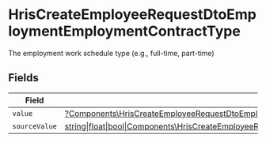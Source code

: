 # HrisCreateEmployeeRequestDtoEmploymentEmploymentContractType

The employment work schedule type (e.g., full-time, part-time)


## Fields

| Field                                                                                                                                                                                                                  | Type                                                                                                                                                                                                                   | Required                                                                                                                                                                                                               | Description                                                                                                                                                                                                            |
| ---------------------------------------------------------------------------------------------------------------------------------------------------------------------------------------------------------------------- | ---------------------------------------------------------------------------------------------------------------------------------------------------------------------------------------------------------------------- | ---------------------------------------------------------------------------------------------------------------------------------------------------------------------------------------------------------------------- | ---------------------------------------------------------------------------------------------------------------------------------------------------------------------------------------------------------------------- |
| `value`                                                                                                                                                                                                                | [?Components\HrisCreateEmployeeRequestDtoEmploymentEmploymentContractTypeValue](../../Models/Components/HrisCreateEmployeeRequestDtoEmploymentEmploymentContractTypeValue.md)                                          | :heavy_minus_sign:                                                                                                                                                                                                     | N/A                                                                                                                                                                                                                    |
| `sourceValue`                                                                                                                                                                                                          | [string\|float\|bool\|Components\HrisCreateEmployeeRequestDtoSourceValueEmploymentEmploymentContractType4\|array\|null](../../Models/Components/HrisCreateEmployeeRequestDtoEmploymentEmploymentContractTypeSourceValue.md) | :heavy_minus_sign:                                                                                                                                                                                                     | N/A                                                                                                                                                                                                                    |